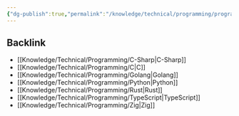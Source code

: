 ```yaml
---
{"dg-publish":true,"permalink":"/knowledge/technical/programming/programming-language/","dgPassFrontmatter":true}
---
```


## Backlink

- [[Knowledge/Technical/Programming/C-Sharp\|C-Sharp]]
- [[Knowledge/Technical/Programming/C\|C]]
- [[Knowledge/Technical/Programming/Golang\|Golang]]
- [[Knowledge/Technical/Programming/Python\|Python]]
- [[Knowledge/Technical/Programming/Rust\|Rust]]
- [[Knowledge/Technical/Programming/TypeScript\|TypeScript]]
- [[Knowledge/Technical/Programming/Zig\|Zig]]

